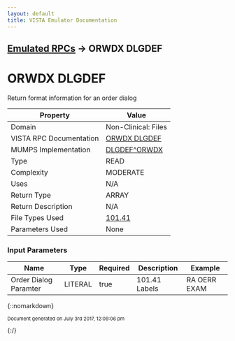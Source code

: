 ```yaml
---
layout: default
title: VISTA Emulator Documentation
---
```


## [Emulated RPCs](TableOfContents) &#8594; ORWDX DLGDEF
# ORWDX DLGDEF

Return format information for an order dialog

Property | Value
--- | ---
Domain | Non-Clinical: Files
VISTA RPC Documentation | [ORWDX DLGDEF](../VISTARPC/ORWDX_DLGDEF)
MUMPS Implementation | [DLGDEF^ORWDX](http://code.osehra.org/dox/Routine_ORWDX_source.html)
Type | READ
Complexity | MODERATE
Uses | N/A
Return Type | ARRAY
Return Description | N/A
File Types Used | [101.41](../VDM/Order_Dialog-101_41)
Parameters Used | None


### Input Parameters

Name | Type | Required | Description | Example
--- | --- | --- | --- | ---
Order Dialog Paramter | LITERAL | true | 101.41 Labels | RA OERR EXAM

{::nomarkdown} <br/><p style="font-size: 11px">Document generated on July 3rd 2017, 12:09:06 pm</p>{:/}